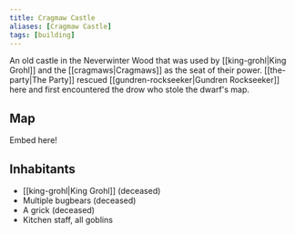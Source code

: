 ```yaml
---
title: Cragmaw Castle
aliases: [Cragmaw Castle]
tags: [building]
---
```

An old castle in the Neverwinter Wood that was used by [[king-grohl|King Grohl]] and the [[cragmaws|Cragmaws]] as the seat of their power. [[the-party|The Party]] rescued [[gundren-rockseeker|Gundren Rockseeker]] here and first encountered the drow who stole the dwarf's map.

## Map
Embed here!

## Inhabitants
- [[king-grohl|King Grohl]] (deceased)
- Multiple bugbears (deceased)
- A grick (deceased)
- Kitchen staff, all goblins